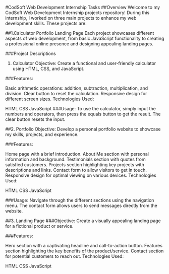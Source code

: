 #CodSoft Web Development Internship Tasks
##Overview
Welcome to my CodSoft Web Development Internship projects repository! During this internship, I worked on three main projects to enhance my web development skills. These projects are:

##1.Calculator
Portfolio
Landing Page
Each project showcases different aspects of web development, from basic JavaScript functionality to creating a professional online presence and designing appealing landing pages.

###Project Descriptions
1. Calculator
Objective: Create a functional and user-friendly calculator using HTML, CSS, and JavaScript.

###Features:

Basic arithmetic operations: addition, subtraction, multiplication, and division.
Clear button to reset the calculation.
Responsive design for different screen sizes.
Technologies Used:

HTML
CSS
JavaScript
###Usage:
To use the calculator, simply input the numbers and operators, then press the equals button to get the result. The clear button resets the input.

##2. Portfolio
Objective: Develop a personal portfolio website to showcase my skills, projects, and experience.

###Features:

Home page with a brief introduction.
About Me section with personal information and background.
Testimonials section with quotes from satisfied customers.
Projects section highlighting key projects with descriptions and links.
Contact form to allow visitors to get in touch.
Responsive design for optimal viewing on various devices.
Technologies Used:

HTML
CSS
JavaScript

###Usage:
Navigate through the different sections using the navigation menu. The contact form allows users to send messages directly from the website.

##3. Landing Page
###Objective: Create a visually appealing landing page for a fictional product or service.

###Features:

Hero section with a captivating headline and call-to-action button.
Features section highlighting the key benefits of the product/service.
Contact section for potential customers to reach out.
Technologies Used:

HTML
CSS
JavaScript
